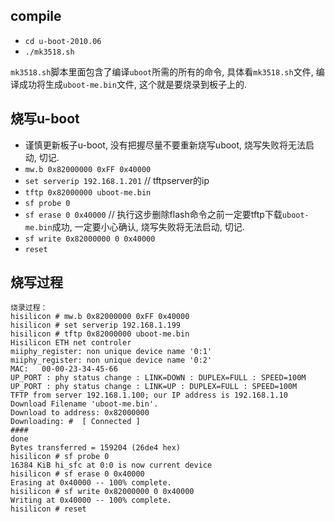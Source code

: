 ## compile
* `cd u-boot-2010.06`
* `./mk3518.sh`

`mk3518.sh`脚本里面包含了编译`uboot`所需的所有的命令, 具体看`mk3518.sh`文件, 编译成功将生成`uboot-me.bin`文件, 这个就是要烧录到板子上的.

## 烧写u-boot
* 谨慎更新板子u-boot, 没有把握尽量不要重新烧写uboot, 烧写失败将无法启动, 切记.
* `mw.b 0x82000000 0xFF 0x40000`
* `set serverip 192.168.1.201` // tftpserver的ip
* `tftp 0x82000000 uboot-me.bin`
* `sf probe 0`
* `sf erase 0 0x40000` // 执行这步删除flash命令之前一定要tftp下载`uboot-me.bin`成功, 一定要小心确认, 烧写失败将无法启动, 切记.
* `sf write 0x82000000 0 0x40000`
* `reset`

## 烧写过程

```
烧录过程：
hisilicon # mw.b 0x82000000 0xFF 0x40000
hisilicon # set serverip 192.168.1.199
hisilicon # tftp 0x82000000 uboot-me.bin
Hisilicon ETH net controler
miiphy_register: non unique device name '0:1'
miiphy_register: non unique device name '0:2'
MAC:   00-00-23-34-45-66
UP_PORT : phy status change : LINK=DOWN : DUPLEX=FULL : SPEED=100M
UP_PORT : phy status change : LINK=UP : DUPLEX=FULL : SPEED=100M
TFTP from server 192.168.1.100; our IP address is 192.168.1.10
Download Filename 'uboot-me.bin'.
Download to address: 0x82000000
Downloading: #  [ Connected ]
####
done
Bytes transferred = 159204 (26de4 hex)
hisilicon # sf probe 0
16384 KiB hi_sfc at 0:0 is now current device
hisilicon # sf erase 0 0x40000
Erasing at 0x40000 -- 100% complete.
hisilicon # sf write 0x82000000 0 0x40000
Writing at 0x40000 -- 100% complete.
hisilicon # reset
```